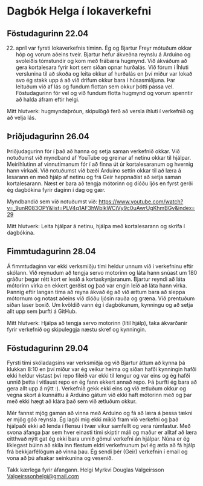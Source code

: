  # Dagbók Helga í lokaverkefni

## Föstudagurinn 22.04
22. apríl var fyrsti lokaverkefnis tíminn. Ég og Bjartur Freyr mótuðum okkar hóp og vorum aðeins tveir. Bjartur hefur ákveðna reynslu á Arduino og svoleiðis tómstundir og kom með frábæra hugmynd. Við ákváðum að gera kortalesara fyrir kort sem síðan opnar hurðalás. Við fórum í Íhluti verslunina til að skoða og leita okkur af hurðalás en því miður var lokað svo ég stakk upp á að við drifum okkur bara í húsasmiðjuna. Þar leituðum við af lás og fundum flottan sem okkur þótti passa vel. Föstudagurinn fór vel og við fundum flotta hugmynd og vorum spenntir að halda áfram eftir helgi.

Mitt hlutverk: hugmyndaþróun, skipulögð ferð að versla íhluti í verkefnið og að velja lás.

## Þriðjudagurinn 26.04
Þriðjudagurinn fór í það að hanna og setja saman verkefnið okkar. Við notuðumst við myndband af YouTube og greinar af netinu okkar til hjálpar. Meirihlutinn af vinnutímanum fór í að finna út úr kortalesaranum og hvernig hann virkaði. Við notuðumst við bæði Arduino settin okkar til að læra á lesarann en með hjálp af netinu og frá Geir heppnaðist að setja saman kortalesarann. Næst er bara að tengja mótorinn og díóðu ljós en fyrst gerði ég dagbókina fyrir daginn í dag og gær. 

Myndbandið sem við notuðumst við: https://www.youtube.com/watch?v=_9unR083OPY&list=PLV4q1AF3hWblkWCiVy9c0uAwrUgKhmBGv&index=29

Mitt hlutverk: Leita hjálpar á netinu, hjálpa með kortalesarann og skrifa í dagbókina.

## Fimmtudagurinn 28.04
Á fimmtudaginn var ekki verksmiðju tími heldur unnum við í verkefninu eftir skólann. Við reynudum að tengja servo motorinn og láta hann snúast um 180 gráður þegar rétt kort er lesið á kortaskynjaranum. Bjartur reyndi að láta mótorinn virka en ekkert gerðist og það var engin leið að láta hann virka. Þannig eftir langan tíma að reyna ákvað ég að við ættum bara að sleppa mótornum og notast aðeins við díóðu ljósin rauða og græna. Við prentuðum síðan laser boxið. Um kvöldið vann ég í dagbókunum, kynningu og að setja allt upp sem þurfti á GitHub.

Mitt hlutverk: Hjálpa að tengja servo motorinn (lítil hjálp), taka ákvarðanir fyrir verkefnið og skipuleggja næstu skref og kynningin.

## Föstudagurinn 29.04

Fyrsti tími skóladagsins var verksmiðja og við Bjartur áttum að kynna þá klukkan 8:10 en því miður var ég veikur heima og síðan hafði kynningin hafði ekki heldur vistast því repo fileið var ekki til lengur og var eins og ég hafði unnið þetta í vitlaust repo en ég fann ekkert annað repo. Þá þurfti ég bara að gera allt upp á nýtt :).
Verkefnið gekk ekki eins og við ætluðum okkur og vegna skort á kunnáttu á Arduino gátum við ekki haft mótorinn með og þar með ekki hægt að klára það sem við ætluðum okkur.

Mér fannst mjög gaman að vinna með Arduino og fá að læra á þessa tækni er mjög góð reynsla. Ég lagði mig ekki mikið fram við verkefni og það hjálpaði ekki að lenda í flensu í tvær vikur samfellt og vera rúmfastur. Með svona áfanga þar sem hver einasti tími skiptir máli og maður er alltaf að læra eitthvað nýtt gat ég ekki bara unnið gömul verkefni án hjálpar. Núna er ég líklegast búinn að skila inn flestum eldri verkefnunum því ég ætla að fá hjálp frá bekkjarfélögum að vinna þau. Ég sendi þér (Geir) verkefnin í email og vona að þú afsakar seinkunina og vesenið.

Takk kærlega fyrir áfangann.
Helgi Myrkvi Douglas Valgeirsson
Valgeirssonhelgi@gmail.com

